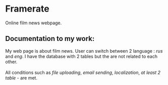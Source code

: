 # Framerate
Online film news webpage.
## Documentation to my work:
My web page is about film news. User can switch between 2 language : *rus* and *eng*. I have the database with 2 tables but the are not related to each other.<br/><br/>
All conditions such as *file uploading*, *email sending*, *localization*, *at least 2 table* - are met.
